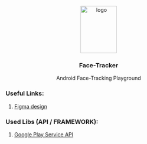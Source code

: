 <p align="center">
    <img src="https://i.postimg.cc/9Q40xjvb/face-tracker.jpg" alt="logo" width="98" height="128">
</p>

<h3 align="center"><b>Face-Tracker</b></h3>

<p align="center">
     Android Face-Tracking Playground
</p>

### Useful Links:
1. [Figma design](https://www.figma.com/file/hPxjLIa7abqo0gkTrMbBRX/Untitled?node-id=0%3A1)

### Used Libs (API / FRAMEWORK):
1. [Google Play Service API](https://developers.google.com/android/reference/com/google/android/gms/vision/face/package-summary)

